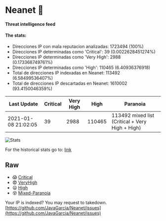 # Neanet :hocho:
#### Threat intelligence feed
#### The stats:

- Direcciones IP con mala reputacion analizadas: 1723494 (100%)
- Direcciones IP determinadas como 'Critical':  39 (0.0022628451274%)
- Direcciones IP determinadas como 'Very High':  2988 (0.173368749761%)
- Direcciones IP determinadas como 'High':  110465 (6.40936376918)
- Total de direcciones IP indexadas en Neanet:  113492 (6.58499536407%)
- Total de direcciones IP descartadas en Neanet:  1610002 (93.4150046359%)

| Last Update | Critical | Very High | High | Paranoia |
| --- | --- | --- | --- | --- |
| 2021-01-08 21:02:05 | 39 | 2988 | 110465 | 113492 mixed list (Critical + Very High + High)|

![Stats](https://docs.google.com/spreadsheets/d/e/2PACX-1vSnaNMIXVabIpDJjufMlzH7poXnshF3mgd8Is1g9ytUEzVsP5my4Trn8f-xkoLLQ38xpL3HtmUexLo6/pubchart?oid=501124687&format=image)

For the historical stats go to: [link](/stats.csv)
## Raw
- :scream: [Critical](https://raw.githubusercontent.com/JavaGarcia/Neanet/master/blacklists/neanet_critical.txt)
- :fearful: [VeryHigh](https://raw.githubusercontent.com/JavaGarcia/Neanet/master/blacklists/neanet_veryHigh.txtt)
- :frowning: [High](https://raw.githubusercontent.com/JavaGarcia/Neanet/master/blacklists/neanet_high.txt)
- :dizzy_face: [Mixed-Paranoia](https://raw.githubusercontent.com/JavaGarcia/Neanet/master/blacklists/neanet_all.txt)


Your IP is indexed? You may request to takedown. [https://github.com/JavaGarcia/Neanet/issues](https://github.com/JavaGarcia/Neanet/issues)



























































































































































































































































































































































































































































































































































































































































































































































































































































































































































































































































































































































































































































































































































































































































































































































































































































































































































































































































































































































































































































































































































































































































































































































































































































































































































































































































































































































































































































































































































































































































































































































































































































































































































































































































































